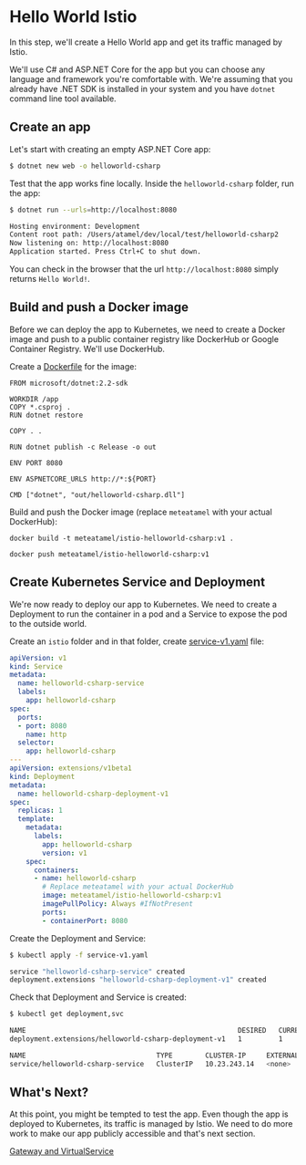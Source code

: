 # Hello World Istio
In this step, we'll create a Hello World app and get its traffic managed by Istio. 

We'll use C# and ASP.NET Core for the app but you can choose any language and framework you're comfortable with. We're assuming that you already have .NET SDK is installed in your system and you have `dotnet` command line tool available.

## Create an app
Let's start with creating an empty ASP.NET Core app:
```bash
$ dotnet new web -o helloworld-csharp
```

Test that the app works fine locally. Inside the `helloworld-csharp` folder, run the app:
```bash
$ dotnet run --urls=http://localhost:8080

Hosting environment: Development
Content root path: /Users/atamel/dev/local/test/helloworld-csharp2
Now listening on: http://localhost:8080
Application started. Press Ctrl+C to shut down.
```
You can check in the browser that the url `http://localhost:8080` simply returns `Hello World!`.

## Build and push a Docker image
Before we can deploy the app to Kubernetes, we need to create a Docker image and push to a public container registry like DockerHub or Google Container Registry. We'll use DockerHub. 

Create a [Dockerfile](../src/helloworld-csharp/Dockerfile) for the image:
```
FROM microsoft/dotnet:2.2-sdk

WORKDIR /app
COPY *.csproj .
RUN dotnet restore

COPY . .

RUN dotnet publish -c Release -o out

ENV PORT 8080

ENV ASPNETCORE_URLS http://*:${PORT}

CMD ["dotnet", "out/helloworld-csharp.dll"]
```

Build and push the Docker image (replace `meteatamel` with your actual DockerHub): 

```docker
docker build -t meteatamel/istio-helloworld-csharp:v1 .

docker push meteatamel/istio-helloworld-csharp:v1
```

## Create Kubernetes Service and Deployment
We're now ready to deploy our app to Kubernetes. We need to create a Deployment to run the container in a pod and a Service to expose the pod to the outside world. 

Create an `istio` folder and in that folder, create [service-v1.yaml](../src/helloworld-csharp/istio/service-v1.yaml) file:
```yaml
apiVersion: v1
kind: Service
metadata:
  name: helloworld-csharp-service
  labels:
    app: helloworld-csharp
spec:
  ports:
  - port: 8080
    name: http
  selector:
    app: helloworld-csharp
---
apiVersion: extensions/v1beta1
kind: Deployment
metadata:
  name: helloworld-csharp-deployment-v1
spec:
  replicas: 1
  template:
    metadata:
      labels:
        app: helloworld-csharp
        version: v1
    spec:
      containers:
      - name: helloworld-csharp
        # Replace meteatamel with your actual DockerHub
        image: meteatamel/istio-helloworld-csharp:v1
        imagePullPolicy: Always #IfNotPresent
        ports:
        - containerPort: 8080
``` 

Create the Deployment and Service:
```bash
$ kubectl apply -f service-v1.yaml

service "helloworld-csharp-service" created
deployment.extensions "helloworld-csharp-deployment-v1" created
```

Check that Deployment and Service is created:
```bash
$ kubectl get deployment,svc

NAME                                                    DESIRED   CURRENT   UP-TO-DATE   AVAILABLE
deployment.extensions/helloworld-csharp-deployment-v1   1         1         1            1

NAME                                TYPE        CLUSTER-IP     EXTERNAL-IP   PORT(S)
service/helloworld-csharp-service   ClusterIP   10.23.243.14   <none>        8080/TCP
```

## What's Next?
At this point, you might be tempted to test the app. Even though the app is deployed to Kubernetes, its traffic is managed by Istio. We need to do more work to make our app publicly accessible and that's next section.

[Gateway and VirtualService](03-gatewayvirtualservice.md)